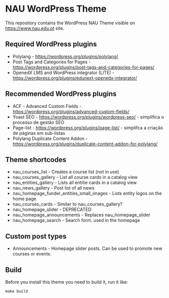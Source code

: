 # NAU WordPress Theme

This repository contains the WordPress NAU Theme visible on https://www.nau.edu.pt site.

## Required WordPress plugins
* Polylang - https://wordpress.org/plugins/polylang/
* Post Tags and Categories for Pages - https://wordpress.org/plugins/post-tags-and-categories-for-pages/
* OpenedX LMS and WordPress integrator (LITE) - https://wordpress.org/plugins/edunext-openedx-integrator/

## Recommended WordPress plugins
* ACF - Advanced Custom Fields - https://wordpress.org/plugins/advanced-custom-fields/
* Yoast SEO - https://wordpress.org/plugins/wordpress-seo/ - simplifica o processo de gestão SEO
* Page-list - https://wordpress.org/plugins/page-list/ - simplifca a criação de páginas em sub-listas
* Polylang Duplicate Content Addon - https://wordpress.org/plugins/duplicate-content-addon-for-polylang/

## Theme shortcodes
* nau_courses_list - Creates a course list (not in use)
* nau_courses_gallery - List all course cards in a catalog view
* nau_entities_gallery - Lists all entitie cards in a catalog view
* nau_news_gallery - Post list of all news
* nau_homepage_funder_entities_small_images - Lists entity logos on the home page
* nau_courses_cards - Similar to nau_courses_gallery?
* nau_homepage_slider - DEPRECATED
* nau_homepage_announcements - Replaces nau_homepage_slider
* nau_homepage_search - Search form. used in the homepage

## Custom post types
* Announcements - Homepage slider posts. Can be used to promote new courses or events.

## Build
Before you install this theme you need to build it, run it like:
```code
make build
```
